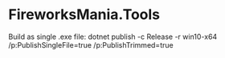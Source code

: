 # FireworksMania.Tools

Build as single .exe file: dotnet publish -c Release -r win10-x64 /p:PublishSingleFile=true /p:PublishTrimmed=true